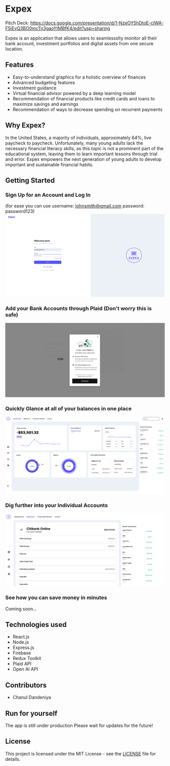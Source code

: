 
# Expex

Pitch Deck: https://docs.google.com/presentation/d/1-NzeOY5hDtoE-cIWA-F5iEvQ3BO0mcTn3gaoYtMBfK4/edit?usp=sharing


Expex is an application that allows users to seamlessslty monitor all their bank account, investment portfolios and digital assets from one secure location. 

## Features

- Easy-to-understand graphics for a holistic overview of finances
- Advanced budgeting features
- Investment guidance
- Virtual financial advisor powered by a deep learning model
- Recommendation of financial products like credit cards and loans to maximize savings and earnings
- Recommendation of ways to decrease spending on recurrent payments

## Why Expex?

In the United States, a majority of individuals, approximately 64%, live paycheck to paycheck. Unfortunately, many young adults lack the necessary financial literacy skills, as this topic is not a prominent part of the educational system, leaving them to learn important lessons through trial and error. Expex empowers the next generation of young adults to develop important and sustainable financial habits.


## Getting Started

### Sign Up for an Account and Log In 
(for ease you can use username: johnsmith@gmail.com password: password123)
![Log in](public/assets/readme/readMe-login.png)

### Add your Bank Accounts through Plaid (Don't worry this is safe)
![Plaid](public/assets/readme/readMe-plaid.png)

### Quickly Glance at all of your balances in one place
![Dashboard](public/assets/readme/readMe-dashboard.png)

### Dig further into your Individual Accounts
![Balances](public/assets/readme/readMe-balances.png)

### See how you can save money in minutes
Coming soon...




## Technologies used

- React.js
- Node.js
- Express.js
- Firebase
- Redux Toolkit
- Plaid API
- Open AI API

## Contributors

- Chanul Dandeniya



## Run for yourself
The app is still under production
Please wait for updates for the future!


## License

This project is licensed under the MIT License - see the [LICENSE](LICENSE) file for details.
